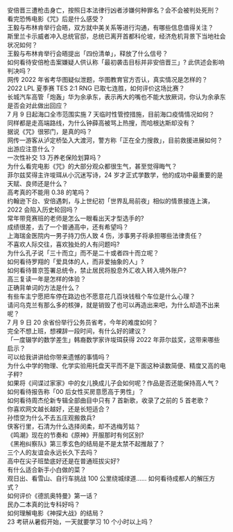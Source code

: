安倍晋三遭枪击身亡，按照日本法律行凶者涉嫌何种罪名？会不会被判处死刑？  
看完恐怖电影《咒》后是什么感受？  
王毅与布林肯举行会晤，双方就中美关系等进行沟通，有哪些信息值得关注？  
斯里兰卡示威者冲入总统官邸，总统已离开首都科伦坡，经济危机背景下当地社会状况如何？  
王毅与布林肯举行会晤提出「四份清单」，释放了什么信号？  
如何看待安倍枪击案嫌疑人供认称「最初袭击目标并非安倍晋三」? 此供述会影响判决吗？  
网传 2022 年省考华图疑似泄题，华图教育官方否认，真实情况是怎样的？  
2022 LPL 夏季赛 TES 2:1 RNG 已取七连胜，如何评价这场比赛？  
长城汽车高管「炮轰」华为余承东，表示再大的嘴也不能大放厥词，你认为余承东是否会对此做出回应？  
7 月 9 日起海口全市范围实施 7 天临时性管控措施，目前海口疫情情况如何？  
同样都是走高端路线，为什么钟薛高被骂上热搜，而哈根达斯却没有？  
据说《咒》很邪门，是真的吗？  
网传一游客从泸定桥坠入大渡河，警方称「正在全力搜救」，目前救援进展如何？出游应注意什么？  
一次性补交 13 万养老保险划算吗？  
为什么看完电影《咒》的大部分观众都很生气，甚至觉得晦气？  
菲尔兹奖得主许埈珥从小沉迷写诗，24 岁才正式学数学，他的成功中最重要的是天赋、良师还是什么？  
高考真的不能用 0.38 的笔吗？  
约翰逊下台、安倍遇刺，与上世纪初「世界乱局前夜」相似的情景接连上演，2022 会陷入历史轮回吗？  
常年带竞赛班的老师是怎么一眼看出天才型选手的?  
成绩很差，去了一个普通高中，还有希望吗？  
上海瑞金医院内一男子持刀伤人致 4 伤，涉事男子将承担哪些法律责任？  
不喜欢人际交往，喜欢独处的人有问题吗?  
为什么孔子说「三十而立」而不是二十或者四十而立呢？  
如何看待罗翔的「爱具体的人，而非爱抽象的人」?  
如何看待普京签署总统令，禁止居民将股息外汇收入转入境外账户?  
高三复读一年是怎样的体验？  
正确背单词的方法是什么？  
有些车主宁愿把车停在路边也不愿意花几百块钱租个车位是什么心理？  
请问乌克兰有那么多的核弹，就是销毁了也可以再造出来吧，为什么却造不出来呢？  
7 月 9 日 20 余省份举行公务员省考，今年的难度如何？  
完全不想上班，想裸辞一段时间，有什么好的建议？  
「一度辍学的数学差生」韩裔数学家许埈珥获得 2022 年菲尔兹奖，这带来哪些启示？  
可以给我讲讲给你带来遗憾的事情吗？  
为什么中学的物理、化学实验用托盘天平而不是下面这种读数简便、精度又高的电子秤?  
如果将《间谍过家家》中的女儿换成儿子会如何呢？作品是否还能保持高人气？  
如何看待报告称「00 后女性买房意愿高于男性」？  
如何看待周杰伦新专辑全部曲目中只有 7 首新歌，收录了之前的 5 首老歌？  
你喜欢网文越长越好，还是长短适合？  
孙悟空为什么不去五庄观搬救兵?  
侠客行里，石清为什么选择闵柔，却不选梅芳姑？  
《鸣潮》现在的节奏和《原神》开服那时有何区别?  
《黑袍纠察队》第三季玄色的结局是不是太禁不起推敲了？  
三个人的友谊会永远长久下去吗？  
高中在尖子班垫底好还是在普通班拔尖好?  
有什么适合新手小白做的菜？  
观日出、看雪山、自行车挑战 100 公里绕城绿道...... 如何看待成都人的解压方式？  
如何评价《德凯奥特曼》第一话？  
民办二本真的比专科好吗？  
如何理解电影《神探大战》的结局？  
23 考研从暑假开始，一天就要学习 10 个小时以上吗？  
